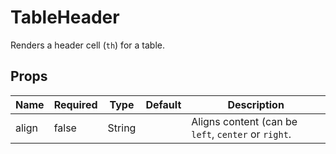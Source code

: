 # TableHeader

Renders a header cell (`th`) for a table.

## Props

| Name          | Required    | Type          | Default       | Description   |
| ------------- | ----------- | ------------- | ------------- | ------------- |
| align         | false       | String        |               | Aligns content (can be `left`, `center` or `right`. |
